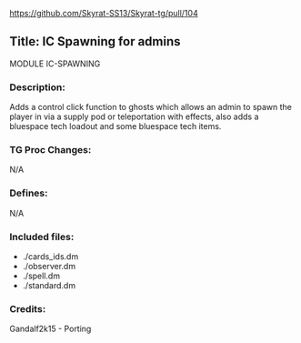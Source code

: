 https://github.com/Skyrat-SS13/Skyrat-tg/pull/104

## Title: IC Spawning for admins

MODULE IC-SPAWNING

### Description:

Adds a control click function to ghosts which allows an admin to spawn the player in via a supply pod or teleportation with effects, also adds a bluespace tech loadout and some bluespace tech
items.

### TG Proc Changes:

N/A

### Defines:

N/A

### Included files:

- ./cards_ids.dm
- ./observer.dm
- ./spell.dm
- ./standard.dm

### Credits:

Gandalf2k15 - Porting
